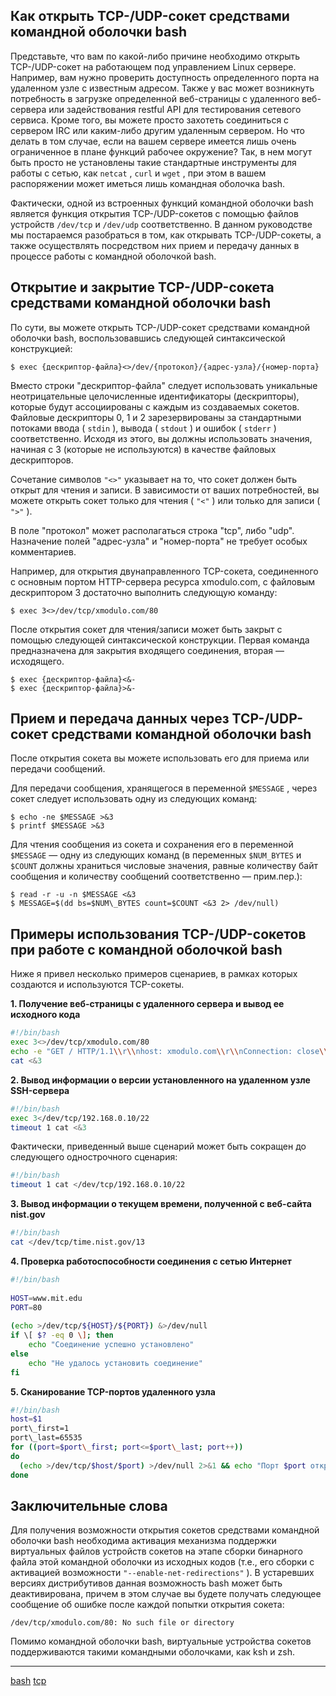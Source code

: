 ## Как открыть TCP-/UDP-сокет средствами командной оболочки bash

Представьте, что вам по какой-либо причине необходимо открыть TCP-/UDP-сокет на работающем под управлением Linux сервере. Например, вам нужно проверить доступность определенного порта на удаленном узле с известным адресом. Также у вас может возникнуть потребность в загрузке определенной веб-страницы с удаленного веб-сервера или задействования restful API для тестирования сетевого сервиса. Кроме того, вы можете просто захотеть соединиться с сервером IRC или каким-либо другим удаленным сервером. Но что делать в том случае, если на вашем сервере имеется лишь очень ограниченное в плане функций рабочее окружение? Так, в нем могут быть просто не установлены такие стандартные инструменты для работы с сетью, как `netcat` , `curl` и `wget` , при этом в вашем распоряжении может иметься лишь командная оболочка bash.

Фактически, одной из встроенных функций командной оболочки bash является функция открытия TCP-/UDP-сокетов с помощью файлов устройств `/dev/tcp` и `/dev/udp` соответственно. В данном руководстве мы постараемся разобраться в том, как открывать TCP-/UDP-сокеты, а также осуществлять посредством них прием и передачу данных в процессе работы с командной оболочкой bash.

## Открытие и закрытие TCP-/UDP-сокета средствами командной оболочки bash

По сути, вы можете открыть TCP-/UDP-сокет средствами командной оболочки bash, воспользовавшись следующей синтаксической конструкцией:

```console
$ exec {дескриптор-файла}<>/dev/{протокол}/{адрес-узла}/{номер-порта}
```

Вместо строки "дескриптор-файла" следует использовать уникальные неотрицательные целочисленные идентификаторы (дескрипторы), которые будут ассоциированы с каждым из создаваемых сокетов. Файловые дескрипторы 0, 1 и 2 зарезервированы за стандартными потоками ввода ( `stdin` ), вывода ( `stdout` ) и ошибок ( `stderr` ) соответственно. Исходя из этого, вы должны использовать значения, начиная с 3 (которые не используются) в качестве файловых дескрипторов.

Сочетание символов `"<>"` указывает на то, что сокет должен быть открыт для чтения и записи. В зависимости от ваших потребностей, вы можете открыть сокет только для чтения ( `"<"` ) или только для записи ( `">"` ).

В поле "протокол" может располагаться строка "tcp", либо "udp". Назначение полей "адрес-узла" и "номер-порта" не требует особых комментариев.

Например, для открытия двунаправленного TCP-сокета, соединенного с основным портом HTTP-сервера ресурса xmodulo.com, с файловым дескриптором 3 достаточно выполнить следующую команду:

```console
$ exec 3<>/dev/tcp/xmodulo.com/80
```

После открытия сокет для чтения/записи может быть закрыт с помощью следующей синтаксической конструкции. Первая команда предназначена для закрытия входящего соединения, вторая — исходящего.

```console
$ exec {дескриптор-файла}<&-
$ exec {дескриптор-файла}>&-
```

## Прием и передача данных через TCP-/UDP-сокет средствами командной оболочки bash

После открытия сокета вы можете использовать его для приема или передачи сообщений.

Для передачи сообщения, хранящегося в переменной `$MESSAGE` , через сокет следует использовать одну из следующих команд:

```console
$ echo -ne $MESSAGE >&3
$ printf $MESSAGE >&3
```

Для чтения сообщения из сокета и сохранения его в переменной `$MESSAGE` — одну из следующих команд (в переменных `$NUM_BYTES` и `$COUNT` должны храниться числовые значения, равные количеству байт сообщения и количеству сообщений соответственно — прим.пер.):

```console
$ read -r -u -n $MESSAGE <&3
$ MESSAGE=$(dd bs=$NUM\_BYTES count=$COUNT <&3 2> /dev/null)
```

## Примеры использования TCP-/UDP-сокетов при работе с командной оболочкой bash

Ниже я привел несколько примеров сценариев, в рамках которых создаются и используются TCP-сокеты.

 **1\. Получение веб-страницы с удаленного сервера и вывод ее исходного кода** 

```bash
#!/bin/bash
exec 3<>/dev/tcp/xmodulo.com/80
echo -e "GET / HTTP/1.1\\r\\nhost: xmodulo.com\\r\\nConnection: close\\r\\n\\r\\n" >&3
cat <&3
```

 **2\. Вывод информации о версии установленного на удаленном узле SSH-сервера** 

```bash
#!/bin/bash
exec 3</dev/tcp/192.168.0.10/22
timeout 1 cat <&3
```

Фактически, приведенный выше сценарий может быть сокращен до следующего однострочного сценария:

```bash
#!/bin/bash
timeout 1 cat </dev/tcp/192.168.0.10/22
```

 **3\. Вывод информации о текущем времени, полученной с веб-сайта nist.gov** 

```bash
#!/bin/bash
cat </dev/tcp/time.nist.gov/13
```

 **4\. Проверка работоспособности соединения с сетью Интернет** 

```bash
#!/bin/bash
 
HOST=www.mit.edu
PORT=80
 
(echo >/dev/tcp/${HOST}/${PORT}) &>/dev/null
if \[ $? -eq 0 \]; then
    echo "Соединение успешно установлено"
else
    echo "Не удалось установить соединение"
fi
```

 **5\. Сканирование TCP-портов удаленного узла** 

```bash
#!/bin/bash
host=$1
port\_first=1
port\_last=65535
for ((port=$port\_first; port<=$port\_last; port++))
do
  (echo >/dev/tcp/$host/$port) >/dev/null 2>&1 && echo "Порт $port открыт"
done
```

## Заключительные слова

Для получения возможности открытия сокетов средствами командной оболочки bash необходима активация механизма поддержки виртуальных файлов устройств сокетов на этапе сборки бинарного файла этой командной оболочки из исходных кодов (т.е., его сборки с активацией возможности `"--enable-net-redirections"` ). В устаревших версиях дистрибутивов данная возможность bash может быть деактивирована, причем в этом случае вы будете получать следующее сообщение об ошибке после каждой попытки открытия сокета:

```
/dev/tcp/xmodulo.com/80: No such file or directory
```

Помимо командной оболочки bash, виртуальные устройства сокетов поддерживаются такими командными оболочками, как ksh и zsh.

**********
[bash](/tags/bash.md)
[tcp](/tags/tcp.md)
